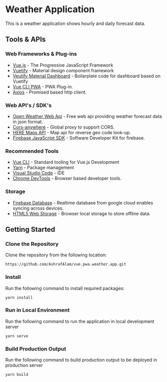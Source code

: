 # Weather Application
This is a weather application shows hourly and daily forecast data.

## Tools & APIs

### Web Frameworks & Plug-ins
- [Vue.js](https://vuejs.org/) - The Progressive
JavaScript Framework
- [Vuetify](https://vuetifyjs.com/en/) - Material design component framework
- [Veutify Material Dashboard](https://www.creative-tim.com/product/vuetify-material-dashboard) - Boilarplate code for dashboard based on Vuetify
- [Vue CLI PWA](https://naturaily.com/blog/pwa-vue-cli-3) - PWA Plug-in.
- [Axios](https://github.com/axios/axios) - Promised based http client.

### Web API's / SDK's
- [Open Weather Web Api](https://openweathermap.org/api) - Free web api providing weather forecast data in json format.
- [Cors-anywhere](https://cors-anywhere.herokuapp.com) - Global proxy to support CORS.
- [HERE Maps API](https://developer.here.com/documentation/maps/topics/overview.html) - Map api for reverse geo code look-up.
- [Firebase JavaScript SDK](https://firebase.google.com/docs/web/setup) - Software Developer Kit for firebase.

### Recommended Tools
- [Vue CLI](https://cli.vuejs.org/) -  Standard tooling for Vue.js Development
- [Yarn](https://yarnpkg.com/en/) - Package management
- [Visual Studio Code](https://code.visualstudio.com/) - IDE
- [Chrome DevTools](https://developers.google.com/web/tools/chrome-devtools/) - Browser based developer tools.

### Storage
- [Firebase Database](https://firebase.google.com/docs/database) - Realtime database from google cloud enables syncing across devices.
-  [HTML5 Web Storage](https://www.w3schools.com/html/html5_webstorage.asp) - Browser local storage to store offline data. 

## Getting Started

### Clone the Repository
Clone the repository from the following location:

    https://github.com/AshrafAlam/vue.pwa.weather.app.git

### Install 
Run the following command to install required packages:

    yarn install

### Run in Local Environment
Run the following command to run the application in local development server

    yarn serve

### Build Production Output
Run the following command to build production output to be deployed in production server

    yarn build
